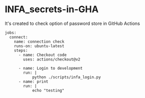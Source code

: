 # INFA_secrets-in-GHA

It's created to check option of password store in GitHub Actions
```
jobs:
  connect:
    name: connection check
    runs-on: ubuntu-latest
    steps:
      - name: Checkout code
        uses: actions/checkout@v2

      - name: Login to development
        run: |
            python ./scripts/infa_login.py   
      - name: print
        run: |
            echo "testing"
```

